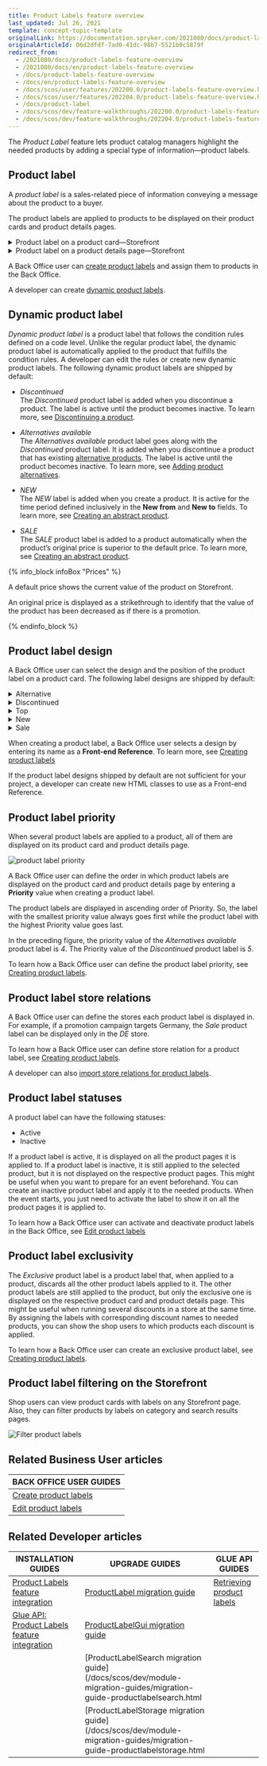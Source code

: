 ```yaml
---
title: Product Labels feature overview
last_updated: Jul 26, 2021
template: concept-topic-template
originalLink: https://documentation.spryker.com/2021080/docs/product-labels-feature-overview
originalArticleId: 06d2dfdf-7ad0-41dc-98b7-5521b0c5879f
redirect_from:
  - /2021080/docs/product-labels-feature-overview
  - /2021080/docs/en/product-labels-feature-overview
  - /docs/product-labels-feature-overview
  - /docs/en/product-labels-feature-overview
  - /docs/scos/user/features/202200.0/product-labels-feature-overview.html
  - /docs/scos/user/features/202204.0/product-labels-feature-overview.html
  - /docs/product-label
  - /docs/scos/dev/feature-walkthroughs/202200.0/product-labels-feature-walkthrough.html  
  - /docs/scos/dev/feature-walkthroughs/202204.0/product-labels-feature-walkthrough.html  
---
```


The _Product Label_ feature lets product catalog managers highlight the needed products by adding a special type of information—product labels.

## Product label

A *product label* is a sales-related piece of information conveying a message about the product to a buyer.

The product labels are applied to products to be displayed on their product cards and product details pages.

<details><summary markdown='span'>Product label on a product card—Storefront</summary>

![product label on product card](https://spryker.s3.eu-central-1.amazonaws.com/docs/Features/Product+Management/Product+Label/Product+Label+Feature+Overview/product-label-on-product-card.png)

</details>

<details><summary markdown='span'>Product label on a product details page—Storefront</summary>

![product label on product details page](https://spryker.s3.eu-central-1.amazonaws.com/docs/Features/Product+Management/Product+Label/Product+Label+Feature+Overview/product-label-on-product-details-page.png)

</details>

A Back Office user can [create product labels](/docs/scos/user/back-office-user-guides/{{page.version}}/merchandising/product-labels/creating-product-labels.html) and assign them to products in the Back Office.

A developer can create [dynamic product labels](#dynamic-product-label).


## Dynamic product label

*Dynamic product label* is a product label that follows the condition rules defined on a code level. Unlike the regular product label, the dynamic product label is automatically applied to the product that fulfills the condition rules. A developer can edit the rules or create new dynamic product labels.
The following dynamic product labels are shipped by default:

* *Discontinued*
<br>The *Discontinued* product label is added when you discontinue a product. The label is active until the product becomes inactive. To learn more, see [Discontinuing a product](/docs/scos/user/back-office-user-guides/{{page.version}}/catalog/products/manage-concrete-products/discontinuing-products.html).
* *Alternatives available*
<br>The *Alternatives available* product label goes along with the *Discontinued* product label. It is added when you discontinue a product that has existing [alternative products](/docs/pbc/all/product-information-management/{{page.version}}/alternative-products-feature-overview.html). The label is active until the product becomes inactive. To learn more, see [Adding product alternatives](/docs/scos/user/back-office-user-guides/{{page.version}}/catalog/products/manage-concrete-products/adding-product-alternatives.html).

* *NEW*
<br>The *NEW* label is added when you create a product. It is active for the time period defined inclusively in the **New from** and **New to** fields. To learn more, see [Creating an abstract product](/docs/scos/user/back-office-user-guides/{{page.version}}/catalog/products/manage-abstract-products-and-product-bundles/create-abstract-products-and-product-bundles.html).

* *SALE*
<br>The *SALE* product label is added to a product automatically when the product’s original price is superior to the default price. To learn more, see [Creating an abstract product](/docs/scos/user/back-office-user-guides/{{page.version}}/catalog/products/manage-abstract-products-and-product-bundles/create-abstract-products-and-product-bundles.html).

{% info_block infoBox "Prices" %}

A default price shows the current value of the product on Storefront.

An original price is displayed as a strikethrough to identify that the value of the product has been decreased as if there is a promotion.

{% endinfo_block %}

## Product label design

A Back Office user can select the design and the position of the product label on a product card. The following label designs are shipped by default:

<details>
<summary markdown='span'>Alternative</summary>

![alternative product label design](https://spryker.s3.eu-central-1.amazonaws.com/docs/Features/Product+Management/Product+Label/Product+Label+Feature+Overview/alternatives-available-product-label-design.png)

</details>

<details><summary markdown='span'>Discontinued</summary>

![discontinued product label design](https://spryker.s3.eu-central-1.amazonaws.com/docs/Features/Product+Management/Product+Label/Product+Label+Feature+Overview/discontinued-product-label-design.png)

</details>

<details><summary markdown='span'>Top</summary>

![top product label design](https://spryker.s3.eu-central-1.amazonaws.com/docs/Features/Product+Management/Product+Label/Product+Label+Feature+Overview/top-product-label-design.png)

</details>

<details><summary markdown='span'>New</summary>

![new product label design](https://spryker.s3.eu-central-1.amazonaws.com/docs/Features/Product+Management/Product+Label/Product+Label+Feature+Overview/new-product-label-design.png)

</details>

<details><summary markdown='span'>Sale</summary>

![sale product label design](https://spryker.s3.eu-central-1.amazonaws.com/docs/Features/Product+Management/Product+Label/Product+Label+Feature+Overview/sale-product-label-design.png)

</details>

When creating a product label, a Back Office user selects a design by entering its name as a **Front-end Reference**. To learn more, see [Creating product labels](/docs/scos/user/back-office-user-guides/{{page.version}}/merchandising/product-labels/creating-product-labels.html)

If the product label designs shipped by default are not sufficient for your project, a developer can create new HTML classes to use as a Front-end Reference.

## Product label priority

When several product labels are applied to a product, all of them are displayed on its product card and product details page.

![product label priority ](https://spryker.s3.eu-central-1.amazonaws.com/docs/Features/Product+Management/Product+Label/Product+Label+Feature+Overview/alternatives-available-product-label-design.png)


A Back Office user can define the order in which product labels are displayed on the product card and product details page by entering a **Priority** value when creating a product label.

The product labels are displayed in ascending order of Priority. So, the label with the smallest priority value always goes first while the product label with the highest Priority value goes last.

In the preceding figure, the priority value of the *Alternatives available* product label is *4*. The Priority value of the *Discontinued* product label is *5*.

To learn how a Back Office user can define the product label priority, see [Creating product labels](/docs/scos/user/back-office-user-guides/{{page.version}}/merchandising/product-labels/creating-product-labels.html).

## Product label store relations

A Back Office user can define the stores each product label is displayed in. For example, if a promotion campaign targets Germany, the *Sale* product label can be displayed only in the *DE* store.

To learn how a Back Office user can define store relation for a product label, see [Creating product labels](/docs/scos/user/back-office-user-guides/{{page.version}}/merchandising/product-labels/creating-product-labels.html).

A developer can also [import store relations for product labels](/docs/scos/dev/data-import/{{page.version}}/data-import-categories/merchandising-setup/product-merchandising/file-details-product-label-store.csv.html).

## Product label statuses

A product label can have the following statuses:
* Active
* Inactive

If a product label is active, it is displayed on all the product pages it is applied to. If a product label is inactive, it is still applied to the selected product, but it is not displayed on the respective product pages. This might be useful when you want to prepare for an event beforehand. You can create an inactive product label and apply it to the needed products. When the event starts, you just need to activate the label to show it on all the product pages it is applied to.

To learn how a Back Office user can activate and deactivate product labels in the Back Office, see [Edit product labels](/docs/scos/user/back-office-user-guides/{{page.version}}/merchandising/product-labels/edit-product-labels.html)

## Product label exclusivity

The *Exclusive* product label is a product label that, when applied to a product, discards all the other product labels applied to it. The other product labels are still applied to the product, but only the exclusive one is displayed on the respective product card and product details page. This might be useful when running several discounts in a store at the same time. By assigning the labels with corresponding discount names to needed products, you can show the shop users to which products each discount is applied.

To learn how a Back Office user can create an exclusive product label, see [Creating product labels](/docs/scos/user/back-office-user-guides/{{page.version}}/merchandising/product-labels/creating-product-labels.html).

## Product label filtering on the Storefront

Shop users can view product cards with labels on any Storefront page. Also, they can filter products by labels on category and search results pages.

![Filter product labels](https://spryker.s3.eu-central-1.amazonaws.com/docs/Features/Product+Management/Product+Label/Product+Label+Feature+Overview/filter-labels-yves.png)

## Related Business User articles

|BACK OFFICE USER GUIDES|
|---|
| [Create product labels](/docs/scos/user/back-office-user-guides/{{page.version}}/merchandising/product-labels/creating-product-labels.html)  |
| [Edit product labels](/docs/scos/user/back-office-user-guides/{{page.version}}/merchandising/product-labels/edit-product-labels.html)  |

## Related Developer articles

| INSTALLATION GUIDES  | UPGRADE GUIDES | GLUE API GUIDES |
|---|---|---|
| [Product Labels feature integration](/docs/scos/dev/feature-integration-guides/{{page.version}}/product-labels-feature-integration.html) | [ProductLabel migration guide](/docs/scos/dev/module-migration-guides/migration-guide-productlabel.html) | [Retrieving product labels](/docs/scos/dev/glue-api-guides/{{page.version}}/managing-products/retrieving-product-labels.html) |
| [Glue API: Product Labels feature integration](/docs/pbc/all/product-information-management/{{page.version}}/install-and-upgrade/install-glue-api/install-the-product-image-sets-glue-api.html) | [ProductLabelGui migration guide](/docs/scos/dev/module-migration-guides/migration-guide-productlabelgui.html) |  |
|  | [ProductLabelSearch migration guide](/docs/scos/dev/module-migration-guides/migration-guide-productlabelsearch.html |  |
|  | [ProductLabelStorage migration guide](/docs/scos/dev/module-migration-guides/migration-guide-productlabelstorage.html |  |
